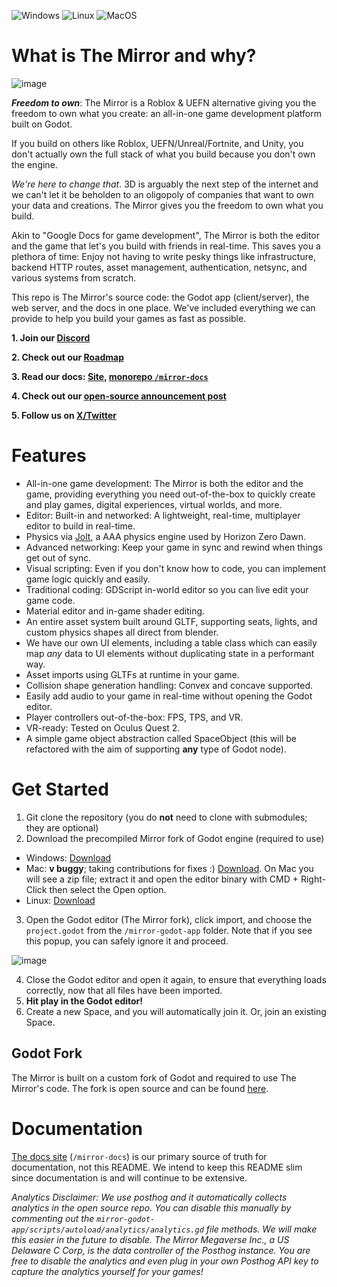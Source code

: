  ![Windows](https://github.com/the-mirror-gdp/the-mirror/actions/workflows/windows_builds_deployment.yml/badge.svg?branch=dev)
 ![Linux](https://github.com/the-mirror-gdp/the-mirror/actions/workflows/linux_builds_deployment.yml/badge.svg?branch=dev)
 ![MacOS](https://github.com/the-mirror-gdp/the-mirror/actions/workflows/macos_builds_deployment.yml/badge.svg?branch=dev)

# What is The Mirror and why?

![image](https://github.com/the-mirror-gdp/the-mirror/assets/11920077/13ffc0bd-bef2-4c1d-a12d-f11fdedf7b11)

**_Freedom to own_**: The Mirror is a Roblox & UEFN alternative giving you the freedom to own what you create: an all-in-one game development platform built on Godot.

If you build on others like Roblox, UEFN/Unreal/Fortnite, and Unity, you don't actually own the full stack of what you build because you don't own the engine.

_We're here to change that_. 3D is arguably the next step of the internet and we can't let it be beholden to an oligopoly of companies that want to own your data and creations. The Mirror gives you the freedom to own what you build.

Akin to "Google Docs for game development", The Mirror is both the editor and the game that let's you build with friends in real-time. This saves you a plethora of time: Enjoy not having to write pesky things like infrastructure, backend HTTP routes, asset management, authentication, netsync, and various systems from scratch.

This repo is The Mirror's source code: the Godot app (client/server), the web server, and the docs in one place. We've included everything we can provide to help you build your games as fast as possible.

**1. Join our [Discord](https://discord.com/invite/CK6fH3Cynk)**

**2. Check out our [Roadmap](https://github.com/orgs/the-mirror-gdp/projects/7)**

**3. Read our docs: [Site](https://docs.themirror.space), [monorepo `/mirror-docs`](https://github.com/the-mirror-gdp/the-mirror/tree/dev/mirror-docs)**

**4. Check out our [open-source announcement post](https://www.themirror.space/blog/freedom-to-own-open-sourcing-the-mirror)**

**5. Follow us on [X/Twitter](https://twitter.com/themirrorgdp)**

# Features

- All-in-one game development: The Mirror is both the editor and the game, providing everything you need out-of-the-box to quickly create and play games, digital experiences, virtual worlds, and more.
- Editor: Built-in and networked: A lightweight, real-time, multiplayer editor to build in real-time.
- Physics via [Jolt](https://github.com/jrouwe/JoltPhysics), a AAA physics engine used by Horizon Zero Dawn.
- Advanced networking: Keep your game in sync and rewind when things get out of sync.
- Visual scripting: Even if you don't know how to code, you can implement game logic quickly and easily.
- Traditional coding: GDScript in-world editor so you can live edit your game code.
- Material editor and in-game shader editing.
- An entire asset system built around GLTF, supporting seats, lights, and custom physics shapes all direct from blender.
- We have our own UI elements, including a table class which can easily map _any_ data to UI elements without duplicating state in a performant way.
- Asset imports using GLTFs at runtime in your game.
- Collision shape generation handling: Convex and concave supported.
- Easily add audio to your game in real-time without opening the Godot editor.
- Player controllers out-of-the-box: FPS, TPS, and VR.
- VR-ready: Tested on Oculus Quest 2.
- A simple game object abstraction called SpaceObject (this will be refactored with the aim of supporting **any** type of Godot node).

# Get Started

1. Git clone the repository (you do **not** need to clone with submodules; they are optional)
2. Download the precompiled Mirror fork of Godot engine (required to use)

- Windows: [Download](https://storage.googleapis.com/mirror_native_client_builds/Engine/latest-editor/MirrorGodotEditorWindows.exe.zip)
- Mac: **v buggy**; taking contributions for fixes :) [Download](https://storage.googleapis.com/mirror_native_client_builds/Engine/latest-editor/MirrorGodotEditorMac.app.zip.zip). On Mac you will see a zip file; extract it and open the editor binary with CMD + Right-Click then select the Open option.
- Linux: [Download](https://storage.googleapis.com/mirror_native_client_builds/Engine/latest-editor/MirrorGodotEditorLinux.x86_64.zip)

3. Open the Godot editor (The Mirror fork), click import, and choose the `project.godot` from the `/mirror-godot-app` folder.
Note that if you see this popup, you can safely ignore it and proceed.

![image](https://github.com/the-mirror-gdp/the-mirror/assets/11920077/53f84e88-aa31-4245-93af-decdec253168)

4. Close the Godot editor and open it again, to ensure that everything loads correctly, now that all files have been imported.
6. **Hit play in the Godot editor!**
7. Create a new Space, and you will automatically join it. Or, join an existing Space.

## Godot Fork

The Mirror is built on a custom fork of Godot and required to use The Mirror's code. The fork is open source and can be found [here](https://github.com/the-mirror-gdp/godot).

# Documentation

[The docs site](https://docs.themirror.space/docs/open-source-code/get-started) (`/mirror-docs`) is our primary source of truth for documentation, not this README. We intend to keep this README slim since documentation is and will continue to be extensive.

_Analytics Disclaimer: We use posthog and it automatically collects analytics in the open source repo. You can disable this manually by commenting out the `mirror-godot-app/scripts/autoload/analytics/analytics.gd` file methods. We will make this easier in the future to disable. The Mirror Megaverse Inc., a US Delaware C Corp, is the data controller of the Posthog instance. You are free to disable the analytics and even plug in your own Posthog API key to capture the analytics yourself for your games!_
